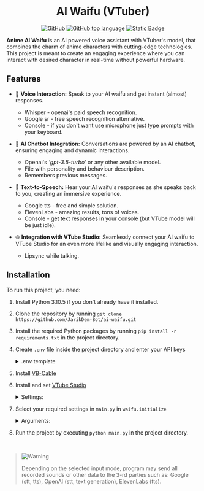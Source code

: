 <h1 align="center"> AI Waifu (VTuber) </h1>

<div align="center">
  
<a href="/LICENSE">![GitHub](https://img.shields.io/github/license/JarikDem-Bot/ai-waifu-test)</a>
<a href="">![GitHub top language](https://img.shields.io/github/languages/top/JarikDem-Bot/ai-waifu-test)</a>
<a href="">![Static Badge](https://img.shields.io/badge/Anime%20-%20AI%20waifu%20-%20lightpink)</a>

</div>

**Anime AI Waifu** is an AI powered voice assistant with VTuber's model, that combines the charm of anime characters with cutting-edge technologies. This project is meant to create an engaging experience where you can interact with desired character in real-time without powerful hardware.


## Features

- 🎤 **Voice Interaction:** Speak to your AI waifu and get instant (almost) responses.
    - Whisper - openai's paid speech recognition.
    - Google sr - free speech recognition alternative.
    - Console - if you don't want use microphone just type prompts with your keyboard.

- 🤖 **AI Chatbot Integration:** Conversations are powered by an AI chatbot, ensuring engaging and dynamic interactions.
    - Openai's *'gpt-3.5-turbo'* or any other available model.
    - File with personality and behaviour description.
    - Remembers previous messages.

- 📢 **Text-to-Speech:** Hear your AI waifu's responses as she speaks back to you, creating an immersive experience.
    - Google tts - free and simple solution.
    - ElevenLabs - amazing results, tons of voices.
    - Console - get text responses in your console (but VTube model will be just idle).

- 🌐 **Integration with VTube Studio:** Seamlessly connect your AI waifu to VTube Studio for an even more lifelike and visually engaging interaction.
    - Lipsync while talking.




## Installation

To run this project, you need:
 1. Install Python 3.10.5 if you don't already have it installed.
 2. Clone the repository by running `git clone https://github.com/JarikDem-Bot/ai-waifu.git`
 3. Install the required Python packages by running `pip install -r requirements.txt` in the project directory.
 4. Create `.env` file inside the project directory and enter your API keys
    <details>
      <summary> .env template</summary>
      
      ```shell
      OPENAI_API_KEY='YOUR_OPEN_AI_KEY'
      ELEVENLABS_API_KEY='YOUR_ELEVENLABS_KEY'
      ```
    </details>
    
 5. Install [VB-Cable](https://vb-audio.com/Cable/)
 7. Install and set [VTube Studio](https://store.steampowered.com/app/1325860/VTube_Studio/)
    <details>
      <summary>Settings: </summary>
      
      - Select `CABLE Output` as microphone. Select `Preview microphone audio` to hear waifu's answers

        <img src='https://github.com/JarikDem-Bot/ai-waifu/assets/73791422/a38f8b45-44f3-4b4d-9626-2f3c812b8ba2' width='50%'>
        
      - Select input and output for `Mouth Open`. Optionally you can set "breathing" to get idle movents.

        <img src='https://github.com/JarikDem-Bot/ai-waifu/assets/73791422/4e7341b1-91a8-48f9-94e4-b5669163c89b' width='50%'>

    </details>


 9. Select your required settings in `main.py` in `waifu.initialize`
     <details>
      <summary>Arguments: </summary>
      
      - `user_input_service` (str) - the way to interact with Waifu
          - `"whisper"` - OpenAI's whisper speech to text service; paid, requires OpanAi API key.
          - `"google"` - free google speech to text service.
          - `"console"` - type your promt in console with text (absoulutely free).
          - `None` or unspecified - default value is `"whisper"`.
      - `stt_duration` (float) - the maximum number of seconds that it will dynamically adjust the threshold for before returning. This value should be at least 0.5 in order to get a representative sample of the ambient noise. Default value is `0.5`.
      - `mic_index` (int) - index of the device to use for audio input. If `None` or unspecified will use default microphone.

      - `chatbot_service` (str) - service that will generate responses
          - `"openai"` - OpenAI text generation servise; paid, requires OpanAi API key.
          - `"test"` - returns prewritten message; used as dummy text for developement to reduce time and cost of testings.
          - `None` or unspecified - default value is `"openai"`.
      - `chatbot_model` (str) - model used for text generation. List of available models you can find [here](https://platform.openai.com/docs/models/overview). Default value is `"gpt-3.5-turbo"`.
      - `chatbot_temperature` (float) - determines creativity of the generated text. A higher value leads to more creative result. A lower value leads to less creative and more similar results. Default value is `0.5`.
      - `personality_file` (str) - relative path to txt file with waifu's description. Default value is `"personality.txt"`.
        
      - `tts_service` (str) - service that "reads" Waifu's responses
          - `"google"` - free Google's tts, voice feels very "robotic".
          - `"elevenlabs"` - ElevenLabs tts with good quality; paid, requires ElevenLabs API key.
          - `"console"` - output will be printed in console (free).
          - `None` or unspecified - default value is `"google"`.
      - `output_device` - (int) output device ID or (str) output device name substring. If VB-Cable is used, you need to find device, that will start with `CABLE Input (VB-Audio Virtual` using `sd.query_devices()` command. 
      - `tts_voice` (str) - ElevenLabs voice name. Default value is `"Elli"`.
      - `tts_model` (str) - ElevenLabs model. Recommended values are `"eleven_monolingual_v1"` and `"eleven_multilingual_v1"`. Default value is `"eleven_monolingual_v1"`.

    </details>

    
 10. Run the project by executing `python main.py` in the project directory.

<br>

> <picture>
>   <source media="(prefers-color-scheme: light)" srcset="https://raw.githubusercontent.com/Mqxx/GitHub-Markdown/main/blockquotes/badge/light-theme/warning.svg">
>   <img alt="Warning" src="https://raw.githubusercontent.com/Mqxx/GitHub-Markdown/main/blockquotes/badge/dark-theme/warning.svg">
> </picture><br>
>
> Depending on the selected input mode, program may send all recorded sounds or other data to the 3-rd parties such as: Google (stt, tts), OpenAI (stt, text generation), ElevenLabs (tts).



